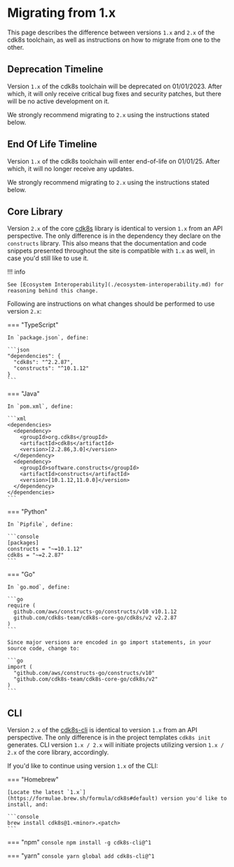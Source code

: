 # Migrating from 1.x

This page describes the difference between versions `1.x` and `2.x` of the cdk8s toolchain, as well as instructions on how to migrate from one to the other.

## Deprecation Timeline

Version `1.x` of the cdk8s toolchain will be deprecated on 01/01/2023. After which, it will only receive critical bug fixes and security patches, but there will be no active development on it.

We strongly recommend migrating to `2.x` using the instructions stated below.

## End Of Life Timeline

Version `1.x` of the cdk8s toolchain will enter end-of-life on 01/01/25. After which, it will no longer receive any updates.

We strongly recommend migrating to `2.x` using the instructions stated below.

## Core Library

Version `2.x` of the core [cdk8s](https://www.npmjs.com/package/cdk8s) library is identical to version `1.x` from an API perspective. The only difference is in the dependency they declare on the `constructs` library. This also means that the documentation and code snippets presented throughout the site is compatible with `1.x` as well, in case you'd still like to use it.

!!! info

    See [Ecosystem Interoperability](./ecosystem-interoperability.md) for reasoning behind this change.

Following are instructions on what changes should be performed to use version `2.x`:

=== "TypeScript"

    In `package.json`, define:

    ```json
    "dependencies": {
      "cdk8s": "^2.2.87",
      "constructs": "^10.1.12"
    }
    ```

=== "Java"

    In `pom.xml`, define:

    ```xml
    <dependencies>
      <dependency>
        <groupId>org.cdk8s</groupId>
        <artifactId>cdk8s</artifactId>
        <version>[2.2.86,3.0]</version>
      </dependency>
      <dependency>
        <groupId>software.constructs</groupId>
        <artifactId>constructs</artifactId>
        <version>[10.1.12,11.0.0]</version>
      </dependency>
    </dependencies>
    ```

=== "Python"

    In `Pipfile`, define:

    ```console
    [packages]
    constructs = "~=10.1.12"
    cdk8s = "~=2.2.87"
    ```

=== "Go"

    In `go.mod`, define:

    ```go
    require (
      github.com/aws/constructs-go/constructs/v10 v10.1.12
      github.com/cdk8s-team/cdk8s-core-go/cdk8s/v2 v2.2.87
    )
    ```

    Since major versions are encoded in go import statements, in your source code, change to:

    ```go
    import (
      "github.com/aws/constructs-go/constructs/v10"
      "github.com/cdk8s-team/cdk8s-core-go/cdk8s/v2"
    )
    ```

## CLI

Version `2.x` of the [cdk8s-cli](https://www.npmjs.com/package/cdk8s-cli) is identical to version `1.x` from an API perspective. The only difference is in the project templates `cdk8s init` generates. CLI version `1.x / 2.x` will initiate projects utilizing version `1.x / 2.x` of the core library, accordingly.

If you'd like to continue using version `1.x` of the CLI:

=== "Homebrew"

    [Locate the latest `1.x`](https://formulae.brew.sh/formula/cdk8s#default) version you'd like to install, and:

    ```console
    brew install cdk8s@1.<minor>.<patch>
    ```

=== "npm"
    ```console
    npm install -g cdk8s-cli@^1
    ```

=== "yarn"
    ```console
    yarn global add cdk8s-cli@^1
    ```

